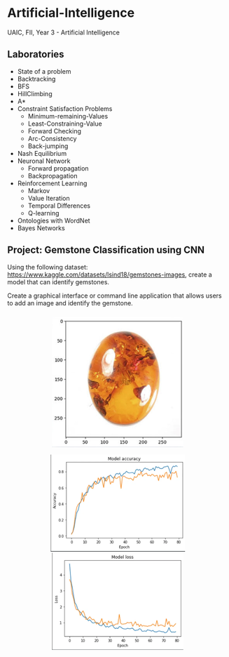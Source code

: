 # Artificial-Intelligence
UAIC, FII, Year 3 - Artificial Intelligence

## Laboratories
<ul>
  <li>State of a problem</li>
  <li>Backtracking</li>
  <li>BFS</li>
  <li>HillClimbing</li>
  <li>A*</li>
  <li>Constraint Satisfaction Problems
    <ul>
      <li>Minimum-remaining-Values</li>
      <li>Least-Constraining-Value</li>
      <li>Forward Checking</li>
      <li>Arc-Consistency</li>
      <li>Back-jumping</li>
    </ul>
  </li>
  <li>Nash Equilibrium</li>
  <li>Neuronal Network
    <ul>
      <li>Forward propagation</li>
      <li>Backpropagation</li>
    </ul>
  </li>
  <li>Reinforcement Learning
    <ul>
      <li>Markov</li>
      <li>Value Iteration</li>
      <li>Temporal Differences</li>
      <li>Q-learning</li>
    </ul>
  </li>
  <li>Ontologies with WordNet</li>
  <li>Bayes Networks</li>
</ul>

## Project: Gemstone Classification using CNN
Using the following dataset: https://www.kaggle.com/datasets/lsind18/gemstones-images, create a model that can identify gemstones.

Create a graphical interface or command line application that allows users to add an image and identify the gemstone.


###
<p align="center">
  <img src="https://github.com/FrentescuCezar/Artificial-Intelligence/blob/main/Project%20-%20A.I%20Gemstone%20Classification/Screenshots/Gemstone.jpg" width="300" title="Gemstone">
</p>

<p align="center">
  <img src="https://github.com/FrentescuCezar/Artificial-Intelligence/blob/main/Project%20-%20A.I%20Gemstone%20Classification/Screenshots/Accuracy.png" width="307" title="Accuracyf">
  <img src="https://github.com/FrentescuCezar/Artificial-Intelligence/blob/main/Project%20-%20A.I%20Gemstone%20Classification/Screenshots/Loss.png" width="300" title="Loss">
</p>
